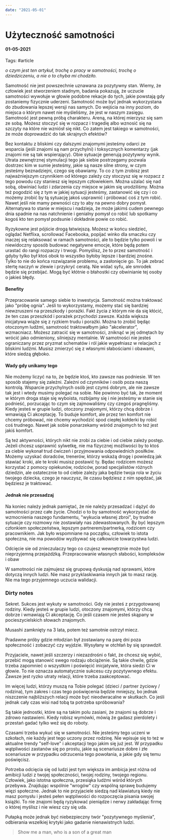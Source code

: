 ```yaml
---
date: "2021-05-01"
---
```

# Użyteczność samotności
#### 01-05-2021
Tags: #article

*o czym jest ten artykuł, trochę o pracy w samotności, trochę o dziedziczeniu, a nie o to chyba mi chodziło.*

Samotność nie jest powszechnie uznawana za pozytywny stan. Wiemy, że człowiek jest stworzeniem stadnym, badania pokazują, że uczucie samotności wywołuje w głowie podobne rekacje do tych, jakie powstają gdy zostaniemy fizycznie uderzeni. Samotność może być jednak wykorzystana do zbudowania lepszej wersji nas samych. Do wejścia na inny poziom, do miejsca o którym nawet nie myśleliśmy, że jest w naszym zasięgu. Samotność jest pewną próbą charakteru. Areną, na której mierzysz się sam ze sobą. Możesz stoczyć się w rozpacz i tragedię albo wznosić się na szczyty na które nie wzniósł się nikt.
Co zatem jest takiego w samotności, że może doprowadzić do tak skrajnych efektów?

Bez kontaktu z bliskimi czy dalszymi znajomymi jesteśmy odarci ze wsparcia (jeśli znajomi są nam przychylni) i toksycznych komentarzy (jak znajomi nie są tak wspierający). Obie sytuacje generują pozytywny wynik. Utrata zewnętrznej stymulacji tego jak siebie postrzegamy pozwala dostrzec kim w sumie jesteśmy, jakie są nasze silne strony, w czym jesteśmy beznadziejni, czego się obawiamy. To co z tym zrobisz jest najważniejszym czynnikiem od którego zależy czy stoczysz się w rozpacz z tego powodu czy staniesz się lepszym człowiekiem. Można użalać się nad sobą, obwiniać ludzi i zdarzenia czy miejsce w jakim się urodziliśmy. Można też pogodzić się z tym w jakiej sytuacji jesteśmy, zastanowić się czy i co możemy zrobić by tą sytuację jakoś usprawnić i próbować coś z tym robić. Nawet jeśli nie mamy pewności czy to aby na pewno dobry pomysł. Alternatywa to stanie w miejscu i nadzieja, że może jakimś cudem pewnego dnia spadnie na nas natchnienie i genialny pomysł co robić lub spotkamy kogoś kto ten pomysł podsunie i dokładnie powie co robić.

Ryzykowne jest pójście drogą łatwiejszą. Możesz w końcu siedzieć, oglądać Netflixa, scrollować Facebooka, popijać winko dla smaczku czy inaczej się relaksować w ramach samotności, ale to będzie tylko powoli i w niewidoczny sposób budować negatywne emocje, które będą potem urastać do rangi rozpaczy i trwogi. Pomyślisz, że to przez samotność i gdyby tylko był ktoś obok to wszystko byłoby lepsze i bardziej znośne. Tylko to nie do końca rozwiązanie problemu, a zasłonięcie go. To jak zebrać stertę naczyń w zlewie i przykryć ceratą. Nie widać syfu, ale smrodek będzie się przebijać. Mogą być kłótnie o błahostki czy obwinianie tej osoby o jakieś błędy.

#### Benefity
Przepracowanie samego siebie to inwestycja. Samotność można traktować jako "próbę ognia". Jeśli to wykorzystamy, możemy stać się bardziej niewzruszeni na przeszkody i porażki. Fakt życia z którym nie da się kłócić, że ten czas przeszkód i porażek przychodzi zawsze. Każda większa inicjatywa wiąże się z ryzkiem trudu i porażki.   Można to zrobić będąc otoczonym ludźmi, samotność traktowałbym jako "akcelerator", wzmacniacz. 
Możesz zatracić się w samotności, zniknąć w jej odmętach by wrócić jako odmieniony, silniejszy mentalnie. W samotności nie jesteś ograniczany przez pryzmat schematów i ról jakie wypełniasz w relacjach z bliskimi ludźmi. Musisz zmierzyć się z własnymi słabościami i obawami, które siedzą głęboko.


#### Wady gdy unikamy tego
Nie możemy liczyć na to, że będzie ktoś, kto zawsze nas podniesie. W ten sposób stajemy się zależni. Zależni od czynników i osób poza naszą kontrolą.
Wsparcie przychylnych osób jest czymś dobrym, ale nie zawsze tak jest i wtedy musimy polegać na sobie. Nie powinno być tak, że moment w którym droga staje się wyboista, rozbijamy się i nie jesteśmy w stanie się podnieść, porzucając to czym się zajmowaliśmy czy czegoś pragnęliśmy.
Kiedy jesteś w grupie ludzi, otoczony znajomymi, którzy chcą dobrze i wmawiają Ci akceptację. To buduje komfort, ale przez ten komfort nie chcemy próbować, nie chcemy wychodzić spod ciepłej kołderki by robić coś trudnego. Nawet jak sobie ponarzekamy wśród znajomych to też jest jakiś komfort.

Są też aktywności, których nikt nie zrobi za ciebie i od ciebie zależy postęp. Jeżeli chcesz usprawnić sylwetkę, nie ma fizycznej możliwości by to ktoś za ciebie wykonał trud ćwiczeń i przyjmowania odpowiednich posiłków. Możemy uzyskać doradców, trenerów, którzy wskażą drogę i powiedzą jak stawiać kroki, ale te kroki musisz postawić ty. Będac rodzicem możesz korzystać z pomocy opiekunów, rodziców, porad specjalistów różnych dziedzin, ale ostatecznie to od ciebie zależy jaka będzie twoja rola w życiu twojego dziecka, czego je nauczysz, ile czasu będziesz z nim spędzać, jak będziesz je traktować.


#### Jednak nie przesadzaj
Na koniec należy jednak pamiętać, że nie należy przesadzać i dążyć do samotności przez całe życie. Chodzi o to by samotność wykorzystać do wzmocnienia naszego fundamentu, "wykucia własnej zbroi", by trudne sytuacje czy rozmowy nie zostawiały nas zdewastowanych. By być lepszym członkiem społeczeństwa, lepszym partnerem/partnerką, rodzicem czy pracownikiem. Jak było wspomniane na początku, człowiek to istota społeczna, nie ma powodów wyzbywać się całkowicie towarzystwa ludzi. 

Odcięcie sie od znieczulaczy tego co czujesz wewnętrznie może być nieprzyjemną przejażdżką. Przepracowanie własnych słabości, kompleksów i obaw

W samotności nie zajmujesz się grupową dyskusją nad sprawami, które dotyczą innych ludzi. Nie masz przyklaskiwania innych jak to masz rację. Nie ma tego przyjemnego uczucia walidacji.



### Dirty notes

Sekret. Sukces jest wykuty w samotności. Gdy nie jesteś z przygotowanej rodziny. Kiedy jesteś w grupie ludzi, otoczony znajomymi, którzy chcą dobrze i wmawiają Ci akceptację. Co jeśli czasem nie jesteś skąpany w pocieszycielskich słowach znajomych. 

Musashi zamknięty na 3 lata, potem też samotnie ostrzył miecz.

Pradawne próby gdzie młodzian był zostawiany na parę dni poza społeczność i zobaczyć czy wyjdzie. Wysyłany w otchłań by się sprawdził.

Przyjaciele, nawet jeśli szczerzy i niezazdrośni o fakt, że chcesz się wybić, przebić mogą stanowić swego rodzaju obciążenie. Są takie chwile, gdzie trzeba zapomnieć o wszystkim i poświęcić inicjatywie, która siedzi Ci w głowie. To nie oznacza automatycznie sukcesu czy pozytywnego efektu. Zawsze jest ryzko utraty relacji, które trzeba zaakceptować.

Im więcej ludzi, którzy muszą na Tobie polegać (dzieci / partner życiowy / rodzina), tym zakres i czas tego poświęcenia będzie mniejszy, bo jednak niszczenie najbliższych relacji może być nieodwracalne w skutkach.
Co jeśli jednak cały czas wisi nad tobą ta potrzeba spróbowania?

Są takie jednostki, które są na takim polu zasiani, że znajomi są dobrze i zdrowo nastawieni. Kiedy robisz wymówki, mówią że gadasz pierdolety i przestań gadać tylko weź się do roboty.

Czasami trzeba wykuć się w samotności. Nie jesteśmy tego uczeni w szkołach, nie każdy jest tego uczony przez rodzinę. Nie wpisuje się to też w aktualne trendy "self-love" i akceptacji tego jakim się już jest. 
W przypadku wątpliwości zastanów się po prostu, jakie są scenariusze dobre i złe scenariusze w przypadku odrzucenia tego powołania, a jakie gdy się temu poświęcisz.

Potrzeba odcięcia się od ludzi jest tym większa im ambicja jest różna od amibicji ludzi z twojej społeczności, twojej rodziny, twojego regionu. Człowiek, jako istotna społeczna, przesiąka ludźmi wśród których przebywa. Znajdując wspólnie "wrogów" czy wspólną sprawę budujemy więzi społeczne.
Jednak to nie przyjaciele siedzą nad klawiaturą kiedy nie masz pomysłu i jesteś pełen wątpliwości do rozpoczęcia pisania swojej książki. To nie znajomi będą ryzykować pieniądze i nerwy zakładając firmę o której myślisz i nie wiesz czy się uda.

Pułapką może jednak być niebezpieczny twór "pozytywnego myślenia", odbierania wszelkiej krytyki jako gadanie nienawistnych ludzi.
> Show me a man, who is a son of a great man


